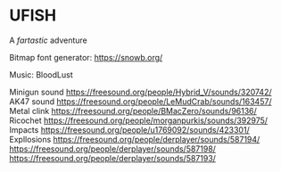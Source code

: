 
# UFISH

A *fartastic* adventure

Bitmap font generator:
https://snowb.org/

Music: BloodLust

Minigun sound
https://freesound.org/people/Hybrid_V/sounds/320742/
AK47 sound
https://freesound.org/people/LeMudCrab/sounds/163457/
Metal clink
https://freesound.org/people/BMacZero/sounds/96136/
Ricochet
https://freesound.org/people/morganpurkis/sounds/392975/
Impacts
https://freesound.org/people/u1769092/sounds/423301/
Expllosions
https://freesound.org/people/derplayer/sounds/587194/
https://freesound.org/people/derplayer/sounds/587198/
https://freesound.org/people/derplayer/sounds/587193/